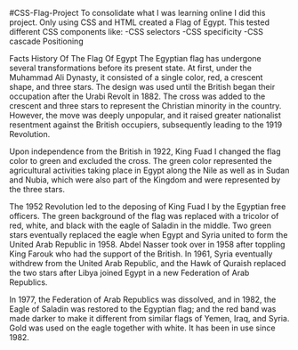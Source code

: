 #CSS-Flag-Project
To consolidate what I was learning online I did this project. Only using CSS and HTML created a Flag of Egypt.
This tested different CSS components like:
-CSS selectors
-CSS specificity
-CSS cascade 
Positioning

Facts
History Of The Flag Of Egypt
The Egyptian flag has undergone several transformations before its present state. At first, under the Muhammad Ali Dynasty, it consisted of a single color, red, a crescent shape, and three stars. The design was used until the British began their occupation after the Urabi Revolt in 1882. The cross was added to the crescent and three stars to represent the Christian minority in the country. However, the move was deeply unpopular, and it raised greater nationalist resentment against the British occupiers, subsequently leading to the 1919 Revolution.

Upon independence from the British in 1922, King Fuad I changed the flag color to green and excluded the cross. The green color represented the agricultural activities taking place in Egypt along the Nile as well as in Sudan and Nubia, which were also part of the Kingdom and were represented by the three stars.

The 1952 Revolution led to the deposing of King Fuad I by the Egyptian free officers. The green background of the flag was replaced with a tricolor of red, white, and black with the eagle of Saladin in the middle. Two green stars eventually replaced the eagle when Egypt and Syria united to form the United Arab Republic in 1958. Abdel Nasser took over in 1958 after toppling King Farouk who had the support of the British. In 1961, Syria eventually withdrew from the United Arab Republic, and the Hawk of Quraish replaced the two stars after Libya joined Egypt in a new Federation of Arab Republics.

In 1977, the Federation of Arab Republics was dissolved, and in 1982, the Eagle of Saladin was restored to the Egyptian flag; and the red band was made darker to make it different from similar flags of Yemen, Iraq, and Syria. Gold was used on the eagle together with white. It has been in use since 1982.


